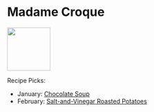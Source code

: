 # Madame Croque

<img src="http://api.adorable.io/avatars/100/mmecroque%40flavor.magazine" height="100" width="100" />

Recipe Picks:

- January: [Chocolate Soup](../recipe/jan/chocolate-soup.md)
- February: [Salt-and-Vinegar Roasted Potatoes](../recipe/feb/salt-and-vinegar-roasted-potatoes.md)
